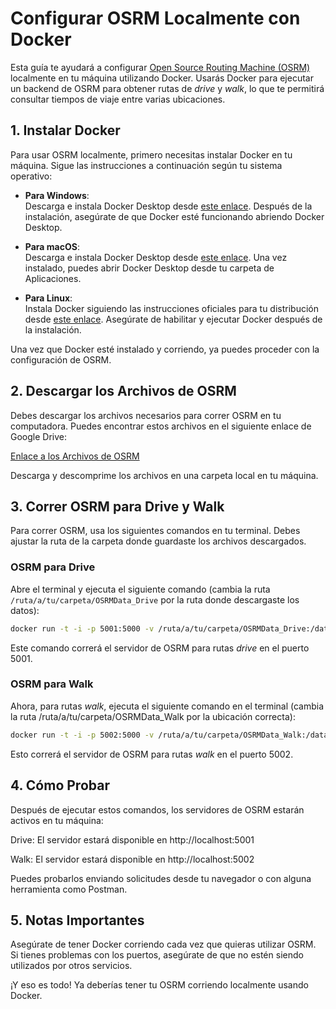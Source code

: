 # Configurar OSRM Localmente con Docker

Esta guía te ayudará a configurar [Open Source Routing Machine (OSRM)](https://github.com/Project-OSRM/osrm-backend) localmente en tu máquina utilizando Docker. Usarás Docker para ejecutar un backend de OSRM para obtener rutas de *drive* y *walk*, lo que te permitirá consultar tiempos de viaje entre varias ubicaciones.

## 1. Instalar Docker

Para usar OSRM localmente, primero necesitas instalar Docker en tu máquina. Sigue las instrucciones a continuación según tu sistema operativo:

- **Para Windows**:  
  Descarga e instala Docker Desktop desde [este enlace](https://www.docker.com/products/docker-desktop/). Después de la instalación, asegúrate de que Docker esté funcionando abriendo Docker Desktop.

- **Para macOS**:  
  Descarga e instala Docker Desktop desde [este enlace](https://www.docker.com/products/docker-desktop/). Una vez instalado, puedes abrir Docker Desktop desde tu carpeta de Aplicaciones.

- **Para Linux**:  
  Instala Docker siguiendo las instrucciones oficiales para tu distribución desde [este enlace](https://docs.docker.com/engine/install/). Asegúrate de habilitar y ejecutar Docker después de la instalación.

Una vez que Docker esté instalado y corriendo, ya puedes proceder con la configuración de OSRM.

## 2. Descargar los Archivos de OSRM

Debes descargar los archivos necesarios para correr OSRM en tu computadora. Puedes encontrar estos archivos en el siguiente enlace de Google Drive:

[Enlace a los Archivos de OSRM](https://*drive*.google.com) 

Descarga y descomprime los archivos en una carpeta local en tu máquina.

## 3. Correr OSRM para Drive y Walk

Para correr OSRM, usa los siguientes comandos en tu terminal. Debes ajustar la ruta de la carpeta donde guardaste los archivos descargados.

### OSRM para Drive

Abre el terminal y ejecuta el siguiente comando (cambia la ruta `/ruta/a/tu/carpeta/OSRMData_Drive` por la ruta donde descargaste los datos):

```bash
docker run -t -i -p 5001:5000 -v /ruta/a/tu/carpeta/OSRMData_Drive:/data osrm/osrm-backend osrm-routed --algorithm ch --max-table-size 1000000 /data/chile-latest.osrm --mmap=0
```

Este comando correrá el servidor de OSRM para rutas *drive* en el puerto 5001.

### OSRM para Walk
Ahora, para rutas *walk*, ejecuta el siguiente comando en el terminal (cambia la ruta /ruta/a/tu/carpeta/OSRMData_Walk por la ubicación correcta):

```bash
docker run -t -i -p 5002:5000 -v /ruta/a/tu/carpeta/OSRMData_Walk:/data osrm/osrm-backend osrm-routed --algorithm ch --max-table-size 1000000 /data/chile-latest.osrm --mmap=0
```
Esto correrá el servidor de OSRM para rutas *walk* en el puerto 5002.

## 4. Cómo Probar
Después de ejecutar estos comandos, los servidores de OSRM estarán activos en tu máquina:

Drive: El servidor estará disponible en http://localhost:5001

Walk: El servidor estará disponible en http://localhost:5002

Puedes probarlos enviando solicitudes desde tu navegador o con alguna herramienta como Postman.

## 5. Notas Importantes
Asegúrate de tener Docker corriendo cada vez que quieras utilizar OSRM.
Si tienes problemas con los puertos, asegúrate de que no estén siendo utilizados por otros servicios.

¡Y eso es todo! Ya deberías tener tu OSRM corriendo localmente usando Docker.
